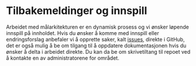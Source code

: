 # Tilbakemeldinger og innspill
Arbeidet med målarkitekturen er en dynamisk prosess og vi ønsker løpende innspill på innholdet. Hvis du ønsker å komme med innspill eller endringsforslag anbefaler vi å opprette saker, kalt [issues](https://github.com/Direktoratet-for-e-helse/Malarkitektur-digital-hjemmeoppfolging/issues), direkte i GitHub, det er også mulig å be om tilgang til å oppdatere dokumentasjonen hvis du ønsker å delta i arbeidet direkte. Du kan da be om skrivetiltang til repoet ved å kontakte en av administratorene for området.